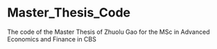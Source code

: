 # Master_Thesis_Code
The code of the Master Thesis of Zhuolu Gao for the MSc in Advanced Economics and Finance in CBS

